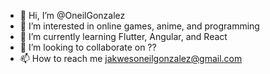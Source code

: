 - 👋 Hi, I’m @OneilGonzalez
- 👀 I’m interested in online games, anime, and programming
- 🌱 I’m currently learning Flutter, Angular, and React
- 💞️ I’m looking to collaborate on ??
- 📫 How to reach me jakwesoneilgonzalez@gmail.com

<!---
OneilGonzalez/OneilGonzalez is a ✨ special ✨ repository because its `README.md` (this file) appears on your GitHub profile.
You can click the Preview link to take a look at your changes.
--->
